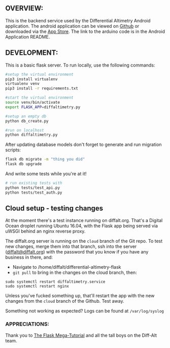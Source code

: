 ## OVERVIEW: 
This is the backend service used by the Differential Altimetry Android application. The android application can be viewed on [Github](https://github.com/krtonga/differential-altimetry-android) or downloaded via the [App Store](https://play.google.com/apps/testing/krtonga.github.io.differentialaltimetryandroid). The link to the arduino code is in the Android Application README. 


## DEVELOPMENT:
This is a basic flask server. To run locally, use the following commands:
 ```bash
 #setup the virtual environment
 pip3 install virtualenv
 virtualenv venv
 pip3 install -r requirements.txt
 
 #start the virtual environment
 source venv/bin/activate
 export FLASK_APP=diffaltimetry.py
 
 #setup an empty db
 python db_create.py
 
 #run on localhost
 python diffaltimetry.py
```
 
After updating database models don't forget to generate and run migration scripts:
 ```bash
 flask db migrate -m "thing you did"
 flask db upgrade
 ```
 
And write some tests while you're at it!
 ```bash
 # run existing tests with
 python tests/test_api.py
 python tests/test_auth.py
 ```

## Cloud setup - testing changes
At the moment there's a test instance running on diffalt.org. That's a Digital Ocean droplet running Ubuntu 16.04, with the Flask app being served via uWSGI behind an nginx reverse proxy.

The diffalt.org server is running on the ```cloud``` branch of the Git repo. To test new changes, merge them into that branch, ssh into the server (diffalt@diffalt.org) with the password that you know if you have any business in there, and:

- Navigate to /home/diffalt/differential-altimetry-flask
- ```git pull``` to bring in the changes on the cloud branch, then:

```
sudo systemctl restart diffaltimetry.service 
sudo systemctl restart nginx
```

Unless you've fucked something up, that'll restart the app with the new changes from the ```cloud``` branch of the Github. Test away.

Something not working as expected? Logs can be found at `/var/log/syslog`
 
### APPRECIATIONS:
Thank you to [The Flask Mega-Tutorial](https://blog.miguelgrinberg.com/post/the-flask-mega-tutorial-part-i-hello-world) and all the tall boys on the Diff-Alt team.